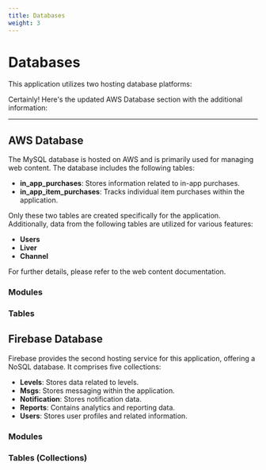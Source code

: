 ```yaml
---
title: Databases
weight: 3
---
```



# Databases

This application utilizes two hosting database platforms:

Certainly! Here's the updated AWS Database section with the additional information:

---

## AWS Database

The MySQL database is hosted on AWS and is primarily used for managing web content. The database includes the following tables:

- **in_app_purchases**: Stores information related to in-app purchases.
- **in_app_item_purchases**: Tracks individual item purchases within the application.

Only these two tables are created specifically for the application. Additionally, data from the following tables are utilized for various features:

- **Users**
- **Liver**
- **Channel**

For further details, please refer to the web content documentation.

### Modules



### Tables




## Firebase Database

Firebase provides the second hosting service for this application, offering a NoSQL database. It comprises five collections:

- **Levels**: Stores data related to levels.
- **Msgs**: Stores messaging within the application.
- **Notification**: Stores notification data.
- **Reports**: Contains analytics and reporting data.
- **Users**: Stores user profiles and related information.

### Modules



### Tables (Collections)


